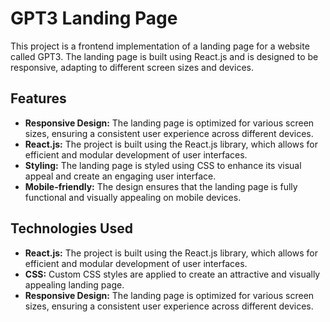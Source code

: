 # **GPT3 Landing Page**

This project is a frontend implementation of a landing page for a website called GPT3. The landing page is built using React.js and is designed to be responsive, adapting to different screen sizes and devices.

## **Features**

- **Responsive Design:** The landing page is optimized for various screen sizes, ensuring a consistent user experience across different devices.
- **React.js:** The project is built using the React.js library, which allows for efficient and modular development of user interfaces.
- **Styling:** The landing page is styled using CSS to enhance its visual appeal and create an engaging user interface.
- **Mobile-friendly:** The design ensures that the landing page is fully functional and visually appealing on mobile devices.

## **Technologies Used**

- **React.js:** The project is built using the React.js library, which allows for efficient and modular development of user interfaces.
- **CSS:** Custom CSS styles are applied to create an attractive and visually appealing landing page.
- **Responsive Design:** The landing page is optimized for various screen sizes, ensuring a consistent user experience across different devices.
